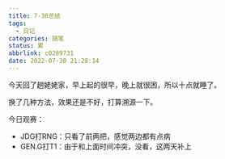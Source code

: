 ```yaml
---
title: 7-30总结
tags:
  - 日记
categories: 随笔
status: 累
abbrlink: c0289731
date: 2022-07-30 21:28:14
---
```


今天回了趟姥姥家，早上起的很早，晚上就很困，所以十点就睡了。

换了几种方法，效果还是不好，打算溯源一下。

<!-- more -->

今日观赛：

- JDG打RNG：只看了前两把，感觉两边都有点病
- GEN.G打T1：由于和上面时间冲突，没看，这两天补上

